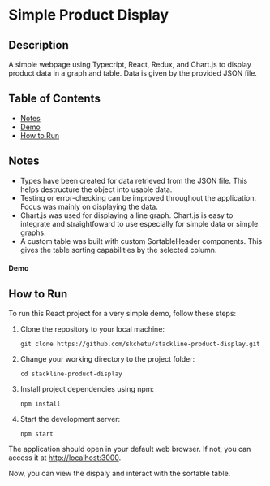 # Simple Product Display

## Description

A simple webpage using Typecript, React, Redux, and Chart.js to display product data in a graph and table. Data is given by the provided JSON file. 

## Table of Contents

- [Notes](#notes)
- [Demo](#demo)
- [How to Run](#how-to-run)

## Notes

- Types have been created for data retrieved from the JSON file. This helps destructure the object into usable data.
- Testing or error-checking can be improved throughout the application. Focus was mainly on displaying the data.
- Chart.js was used for displaying a line graph. Chart.js is easy to integrate and straightfoward to use especially for simple data or simple graphs.
- A custom table was built with custom SortableHeader components. This gives the table sorting capabilities by the selected column.

#### Demo



## How to Run

To run this React project for a very simple demo, follow these steps:

1. Clone the repository to your local machine:

   ```
   git clone https://github.com/skchetu/stackline-product-display.git
   ```

2. Change your working directory to the project folder:

   ```
   cd stackline-product-display
   ```

3. Install project dependencies using npm:

   ```
   npm install
   ```

4. Start the development server:

   ```
   npm start
   ```

The application should open in your default web browser. If not, you can access it at [http://localhost:3000](http://localhost:3000).

Now, you can view the dispaly and interact with the sortable table.
